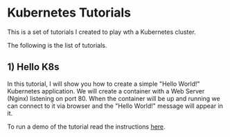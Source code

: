 # Kubernetes Tutorials

This is a set of tutorials I created to play wth a Kubernetes cluster.

The following is the list of tutorials.

## 1) Hello K8s

In this tutorial, I will show you how to create a simple "Hello World!" Kubernetes application. We will create a container with a Web Server (Nginx) listening on port 80. When the container will be up and running we can connect to it via browser and the "Hello World!" message will appear in it.

To run a demo of the tutorial read the instructions [here](https://github.com/sasadangelo/k8s-tutorials/tree/master/hello-k8s).

